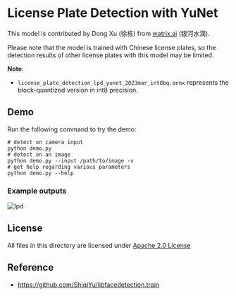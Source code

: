 # License Plate Detection with YuNet

This model is contributed by Dong Xu (徐栋) from [watrix.ai](watrix.ai) (银河水滴).

Please note that the model is trained with Chinese license plates, so the detection results of other license plates with this model may be limited.

**Note**:
- `license_plate_detection_lpd_yunet_2023mar_int8bq.onnx` represents the block-quantized version in int8 precision.

## Demo

Run the following command to try the demo:

```shell
# detect on camera input
python demo.py
# detect on an image
python demo.py --input /path/to/image -v
# get help regarding various parameters
python demo.py --help
```

### Example outputs

![lpd](./example_outputs/lpd_yunet_demo.gif)

## License

All files in this directory are licensed under [Apache 2.0 License](./LICENSE)

## Reference

- https://github.com/ShiqiYu/libfacedetection.train
